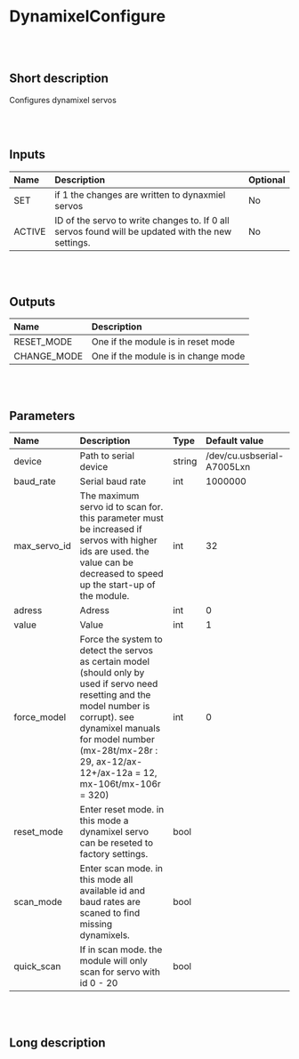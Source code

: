 # DynamixelConfigure


<br><br>
## Short description

Configures dynamixel servos

<br><br>

## Inputs

|Name|Description|Optional|
|:----|:-----------|:-------|
|SET|if 1 the changes are written to dynaxmiel servos|No|
|ACTIVE|ID of the servo to write changes to. If 0 all servos found will be updated with the new settings.|No|

<br><br>

## Outputs

|Name|Description|
|:----|:-----------|
|RESET_MODE|One if the module is in reset mode|
|CHANGE_MODE|One if the module is in change mode|

<br><br>

## Parameters

|Name|Description|Type|Default value|
|:----|:-----------|:----|:-------------|
|device|Path to serial device|string|/dev/cu.usbserial-A7005Lxn|
|baud_rate|Serial baud rate|int|1000000|
|max_servo_id|The maximum servo id to scan for. this parameter must be increased if servos with higher ids are used. the value can be decreased to speed up the start-up of the module.|int|32|
|adress|Adress|int|0|
|value|Value|int|1|
|force_model|Force the system to detect the servos as certain model (should only by used if servo need resetting and the model number is corrupt). see dynamixel manuals for model number (mx-28t/mx-28r : 29, ax-12/ax-12+/ax-12a = 12, mx-106t/mx-106r = 320)|int|0|
|reset_mode|Enter reset mode. in this mode a dynamixel servo can be reseted to factory settings.|bool||
|scan_mode|Enter scan mode. in this mode all available id and baud rates are scaned to find missing dynamixels.|bool||
|quick_scan|If in scan mode. the module will only scan for servo with id 0 - 20|bool||

<br><br>
## Long description
